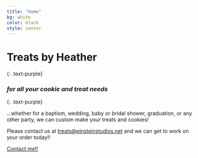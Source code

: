 ```yaml
---
title: "home"
bg: white
color: black
style: center
---
```


# Treats by Heather
{: .text-purple}

<span class="fa-stack subtlecircle" style="font-size:100px; background:rgba(255,166,0,0.1)">
  <i class="fa fa-circle fa-stack-2x text-white"></i>
  <i class="fa fa-solid fa-cookie-bite fa-stack-1x text-orange"></i>
</span>

### *for all your cookie and treat needs*
{: .text-purple}


…whether for a baptism, wedding, baby or bridal shower, graduation, or any other party, we can custom make your treats and cookies! 

Please contact us at treats@einsteinstudios.net and we can get to work on your order today!!

<span id="forkongithub">
  <a href="{{ site.source_link }}" class="bg-blue">
    Contact me!!
  </a>
</span>
